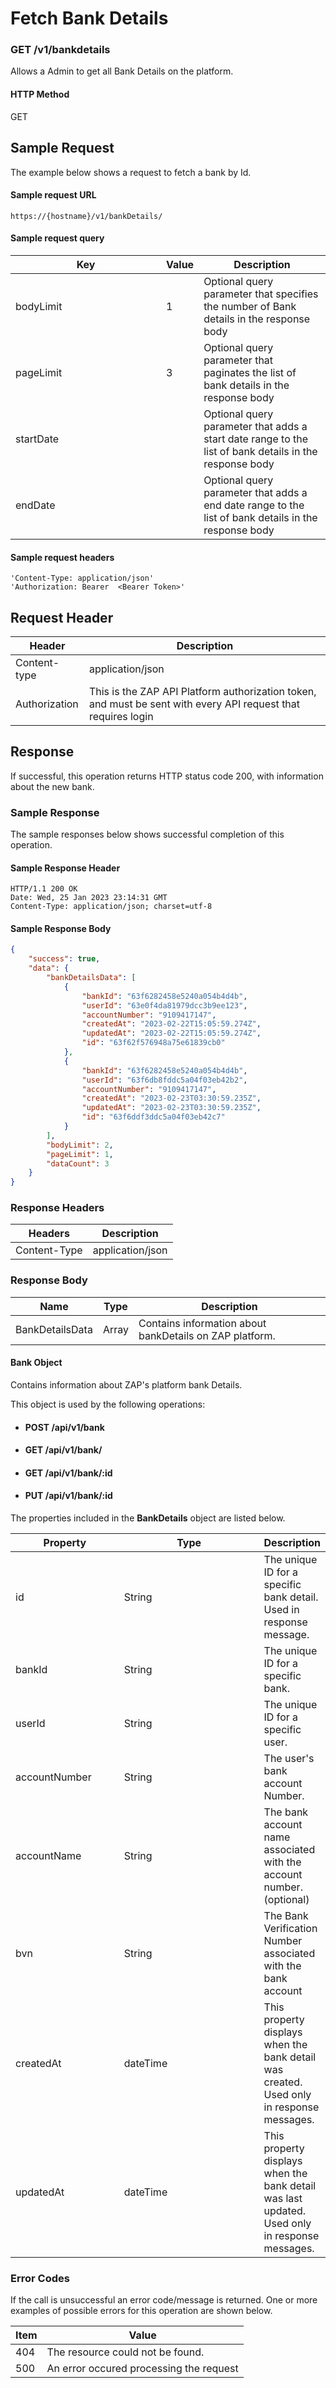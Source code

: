 # Fetch Bank Details

### GET /v1/bankdetails <a href="#top" id="top"></a>

Allows a Admin to get all Bank Details on the platform.

#### HTTP Method <a href="#top" id="top"></a>

GET

## Sample Request <a href="#samplerequest" id="samplerequest"></a>

The example below shows a request to fetch a bank by Id.

#### **Sample request** URL <a href="#top" id="top"></a>

```
https://{hostname}/v1/bankDetails/
```

#### &#x20;**Sample request query** <a href="#top" id="top"></a>

<table><thead><tr><th width="225">Key</th><th>Value</th><th>Description</th></tr></thead><tbody><tr><td>bodyLimit</td><td>1</td><td>Optional query parameter that specifies the number of Bank details in the response body</td></tr><tr><td>pageLimit</td><td>3</td><td>Optional query parameter that paginates the list of bank details in the response body</td></tr><tr><td>startDate</td><td></td><td>Optional query parameter that adds a start date range to the list of bank details in the response body</td></tr><tr><td>endDate</td><td></td><td>Optional query parameter that adds a end date range to the list of bank details in the response body</td></tr></tbody></table>



#### **Sample request headers** <a href="#top" id="top"></a>

```
'Content-Type: application/json'
'Authorization: Bearer  <Bearer Token>'
```

## Request Header <a href="#samplerequest" id="samplerequest"></a>

| Header        | Description                                                                                                   |
| ------------- | ------------------------------------------------------------------------------------------------------------- |
| Content-type  | application/json                                                                                              |
| Authorization | This is the ZAP API Platform authorization token, and must be sent with every API request that requires login |

## Response <a href="#samplerequest" id="samplerequest"></a>

If successful, this operation returns HTTP status code 200, with information about the new bank.

### Sample Response <a href="#samplerequest" id="samplerequest"></a>

The sample responses below shows successful completion of this operation.

#### **Sample** Response Header <a href="#top" id="top"></a>

```
HTTP/1.1 200 OK
Date: Wed, 25 Jan 2023 23:14:31 GMT
Content-Type: application/json; charset=utf-8
```

#### **Sample** Response Body <a href="#top" id="top"></a>

```json
{
    "success": true,
    "data": {
        "bankDetailsData": [
            {
                "bankId": "63f6282458e5240a054b4d4b",
                "userId": "63e0f4da81979dcc3b9ee123",
                "accountNumber": "9109417147",
                "createdAt": "2023-02-22T15:05:59.274Z",
                "updatedAt": "2023-02-22T15:05:59.274Z",
                "id": "63f62f576948a75e61839cb0"
            },
            {
                "bankId": "63f6282458e5240a054b4d4b",
                "userId": "63f6db8fddc5a04f03eb42b2",
                "accountNumber": "9109417147",
                "createdAt": "2023-02-23T03:30:59.235Z",
                "updatedAt": "2023-02-23T03:30:59.235Z",
                "id": "63f6ddf3ddc5a04f03eb42c7"
            }
        ],
        "bodyLimit": 2,
        "pageLimit": 1,
        "dataCount": 3
    }
}
```

### Response Headers <a href="#samplerequest" id="samplerequest"></a>

| Headers      | Description      |
| ------------ | ---------------- |
| Content-Type | application/json |

### Response Body <a href="#samplerequest" id="samplerequest"></a>

| Name            | Type  | Description                                               |
| --------------- | ----- | --------------------------------------------------------- |
| BankDetailsData | Array | Contains information about  bankDetails on ZAP  platform. |

#### Bank Object

Contains information about ZAP's platform bank Details.

This object is used by the following operations:

* #### POST /api/v1/bank
* #### GET  /api/v1/bank/
* #### GET  /api/v1/bank/:id
* #### PUT  /api/v1/bank/:id

The properties included in the **BankDetails** object are listed below.

<table><thead><tr><th width="190.33333333333331">Property</th><th width="333">Type</th><th>Description</th></tr></thead><tbody><tr><td>id</td><td>String</td><td>The unique ID for a specific bank detail. Used in response message.</td></tr><tr><td>bankId</td><td>String</td><td>The unique ID for a specific bank. </td></tr><tr><td>userId</td><td>String</td><td>The unique ID for a specific user. </td></tr><tr><td>accountNumber</td><td>String</td><td>The user's bank account Number.</td></tr><tr><td>accountName</td><td>String</td><td>The bank account name associated with the account number. (optional)</td></tr><tr><td>bvn</td><td>String</td><td>The Bank Verification Number associated with the bank account</td></tr><tr><td>createdAt</td><td>dateTime</td><td>This property displays when the bank detail was created. Used only in response messages.</td></tr><tr><td>updatedAt</td><td>dateTime</td><td>This property displays when the bank detail was last updated. Used only in response messages.</td></tr></tbody></table>

### Error Codes <a href="#samplerequest" id="samplerequest"></a>

If the call is unsuccessful an error code/message is returned. One or more examples of possible errors for this operation are shown below.

| Item | Value                                   |
| ---- | --------------------------------------- |
| 404  | The resource could not be found.        |
| 500  | An error occured processing the request |


